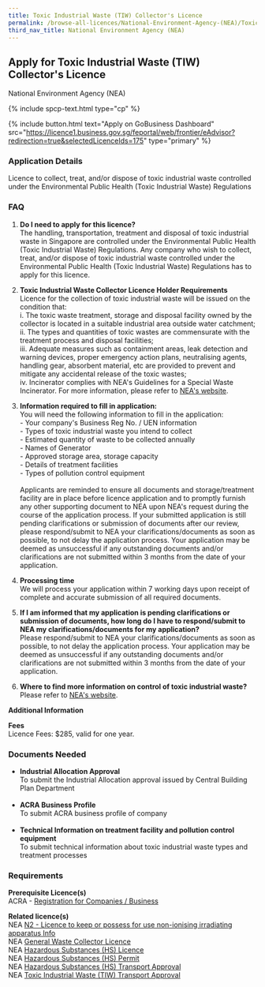 ```yaml
---
title: Toxic Industrial Waste (TIW) Collector's Licence
permalink: /browse-all-licences/National-Environment-Agency-(NEA)/Toxic-Industrial-Waste-(TIW)-Collector's-Licence
third_nav_title: National Environment Agency (NEA)
---
```


## Apply for Toxic Industrial Waste (TIW) Collector's Licence

National Environment Agency (NEA)

{% include spcp-text.html type="cp" %}

{% include button.html text="Apply on GoBusiness Dashboard" src="https://licence1.business.gov.sg/feportal/web/frontier/eAdvisor?redirection=true&selectedLicenceIds=175" type="primary" %}

### Application Details

<p>Licence to collect, treat, and/or dispose of toxic industrial waste controlled under the Environmental Public Health (Toxic Industrial Waste) Regulations</p>
<h3>FAQ</h3>
<ol>
<li>
<p><strong>Do I need to apply for this licence?<br /></strong>The handling, transportation, treatment and disposal of toxic industrial waste in Singapore are controlled under the Environmental Public Health (Toxic Industrial Waste) Regulations. Any company who wish to collect, treat, and/or dispose of toxic industrial waste controlled under the Environmental Public Health (Toxic Industrial Waste) Regulations has to apply for this licence.</p>
</li>
<li>
<p><strong>Toxic Industrial Waste Collector Licence Holder Requirements</strong><br />Licence for the collection of toxic industrial waste will be issued on the condition that:<br />i. The toxic waste treatment, storage and disposal facility owned by the collector is located in a suitable industrial area outside water catchment;<br />ii. The types and quantities of toxic wastes are commensurate with the treatment process and disposal facilities;<br />iii. Adequate measures such as containment areas, leak detection and warning devices, proper emergency action plans, neutralising agents, handling gear, absorbent material, etc are provided to prevent and mitigate any accidental release of the toxic wastes;<br />iv. Incinerator complies with NEA's Guidelines for a Special Waste Incinerator. For more information, please refer to <a href="https://www.nea.gov.sg" target="_blank" rel="noopener">NEA's website</a>.</p>
</li>
<li>
<p><strong>Information required to fill in application:</strong><br />You will need the following information to fill in the application:<br />- Your company's Business Reg No. / UEN information<br />- Types of toxic industrial waste you intend to collect<br />- Estimated quantity of waste to be collected annually<br />- Names of Generator<br />- Approved storage area, storage capacity<br />- Details of treatment facilities<br />- Types of pollution control equipment<br /><br />Applicants are reminded to ensure all documents and storage/treatment facility are in place before licence application and to promptly furnish any other supporting document to NEA upon NEA's request during the course of the application process. If your submitted application is still pending clarifications or submission of documents after our review, please respond/submit to NEA your clarifications/documents as soon as possible, to not delay the application process. Your application may be deemed as unsuccessful if any outstanding documents and/or clarifications are not submitted within 3 months from the date of your application.</p>
</li>
<li>
<p><strong>Processing time</strong><br />We will process your application within 7 working days upon receipt of complete and accurate submission of all required documents.</p>
</li>
<li>
<p><strong>If I am informed that my application is pending clarifications or submission of documents, how long do I have to respond/submit to NEA my clarifications/documents for my application?</strong><br />Please respond/submit to NEA your clarifications/documents as soon as possible, to not delay the application process. Your application may be deemed as unsuccessful if any outstanding documents and/or clarifications are not submitted within 3 months from the date of your application.</p>
</li>
<li>
<p><strong>Where to find more information on control of toxic industrial waste?</strong><br />Please refer to <a href="https://www.nea.gov.sg/our-services/pollution-control/hazardous-waste/toxic-waste-control" target="_blank" rel="noopener">NEA's website</a>.</p>
</li>
</ol>

**Additional Information**

<p><strong>Fees</strong><br />Licence Fees: $285, valid for one year.</p>

### Documents Needed

<ul>
<li><strong>Industrial Allocation Approval</strong><br />To submit the Industrial Allocation approval issued by Central Building Plan Department<br /><br /></li>
<li><strong>ACRA Business Profile</strong><br />To submit ACRA business profile of company<br /><br /></li>
<li><strong>Technical Information on treatment facility and pollution control equipment</strong><br />To submit technical information about toxic industrial waste types and treatment processes</li>
</ul>

### Requirements

<p><strong>Prerequisite Licence(s)</strong><br />ACRA - <a href="https://www.acra.gov.sg/Home/" target="_blank" rel="noopener">Registration for Companies / Business</a></p>
<p><strong>Related licence(s)<br /></strong>NEA <a href="https://licence1.business.gov.sg/feportal/web/frontier/eAdvisor?redirection=true&selectedLicenceIds=188" target="_blank" rel="noopener">N2 - Licence to keep or possess for use non-ionising irradiating apparatus Info</a><br />NEA <a href="https://licence1.business.gov.sg/feportal/web/frontier/eAdvisor?redirection=true&selectedLicenceIds=57" target="_blank" rel="noopener">General Waste Collector Licence</a><br />NEA <a href="https://licence1.business.gov.sg/feportal/web/frontier/eAdvisor?redirection=true&selectedLicenceIds=172" target="_blank" rel="noopener">Hazardous Substances (HS) Licence</a><br />NEA <a href="https://licence1.business.gov.sg/feportal/web/frontier/eAdvisor?redirection=true&selectedLicenceIds=173" target="_blank" rel="noopener">Hazardous Substances (HS) Permit</a><br />NEA <a href="https://licence1.business.gov.sg/feportal/web/frontier/eAdvisor?redirection=true&selectedLicenceIds=174" target="_blank" rel="noopener">Hazardous Substances (HS) Transport Approval</a><br />NEA <a href="https://licence1.business.gov.sg/feportal/web/frontier/eAdvisor?redirection=true&selectedLicenceIds=176" target="_blank" rel="noopener">Toxic Industrial Waste (TIW) Transport Approval</a></p>

